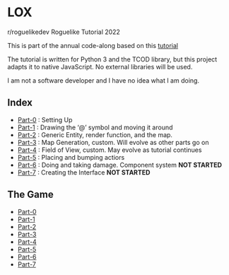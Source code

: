 # LOX
r/roguelikedev Roguelike Tutorial 2022

This is part of the annual code-along based on this [tutorial](https://rogueliketutorials.com/tutorials/tcod/v2/)

The tutorial is written for Python 3 and the TCOD library, but this project adapts it to native JavaScript.  No external libraries will be used.

I am not a software developer and I have no idea what I am doing.

## Index
- [Part-0](https://mootootwo.github.io/lox/part-0) : Setting Up
- [Part-1](https://mootootwo.github.io/lox/part-1) : Drawing the ‘@’ symbol and moving it around
- [Part-2](https://mootootwo.github.io/lox/part-2) : Generic Entity, render function, and the map.
- [Part-3](https://mootootwo.github.io/lox/part-3) : Map Generation, custom.  Will evolve as other parts go on
- [Part-4](https://mootootwo.github.io/lox/part-4) : Field of View, custom.  May evolve as tutorial continues
- [Part-5](https://mootootwo.github.io/lox/part-5) : Placing and bumping actiors
- [Part-6](https://mootootwo.github.io/lox/part-6) : Doing and taking damage. Component system **NOT STARTED**
- [Part-7](https://mootootwo.github.io/lox/part-7) : Creating the Interface **NOT STARTED**

## The Game
- [Part-0](https://mootootwo.github.io/lox/part-0/)
- [Part-1](https://mootootwo.github.io/lox/part-1/)
- [Part-2](https://mootootwo.github.io/lox/part-2/)
- [Part-3](https://mootootwo.github.io/lox/part-3/)
- [Part-4](https://mootootwo.github.io/lox/part-4/)
- [Part-5](https://mootootwo.github.io/lox/part-5/)
- [Part-6](https://mootootwo.github.io/lox/part-6/)
- [Part-7](https://mootootwo.github.io/lox/part-7/)